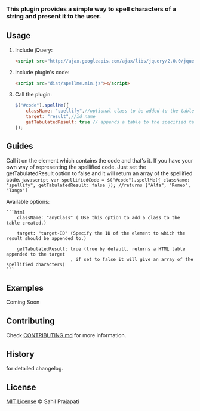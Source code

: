 ### This plugin provides a simple way to spell characters of a string and present it to the user. 

## Usage

1. Include jQuery:

	```html
	<script src="http://ajax.googleapis.com/ajax/libs/jquery/2.0.0/jquery.min.js"></script>
	```

2. Include plugin's code:

	```html
	<script src="dist/spellme.min.js"></script>
	```

3. Call the plugin:

	```javascript
	$("#code").spellMe({
		className: "spellify",//optional class to be added to the table
		target: "result",//id name
		getTabulatedResult: true // appends a table to the specified target
	});
	```
## Guides

Call it on the element which contains the code and that's it. If you have your own way of representing the spellified code. Just set the getTabulatedResult option to false and it will return an array of the spellified code.
	```javascript
	var spellifiedCode = $("#code").spellMe({
							className: "spellify",
							getTabulatedResult: false
						});
	//returns ["Alfa", "Romeo", "Tango"]
	```

Available options: 

	```html
	 	className: "anyClass" ( Use this option to add a class to the table created.)
	
	 	target: "target-ID" (Specify the ID of the element to which the result should be appended to.)
	
	 	getTabulatedResult: true (true by default, returns a HTML table appended to the target
							, if set to false it will give an array of the spellified characters)
    ```							

## Examples

Coming Soon 

## Contributing

Check [CONTRIBUTING.md](https://github.com/sahil290791/spell-me/blob/master/CONTRIBUTING.md) for more information.

## History

 for detailed changelog.

## License

[MIT License](https://github.com/sahil290791/spell-me/blob/master/LICENSE) © Sahil Prajapati

